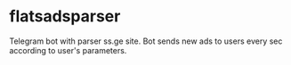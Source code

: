 # flatsadsparser
Telegram bot with parser ss.ge site. Bot sends new ads to users every <timeout> sec according to user's parameters. 
